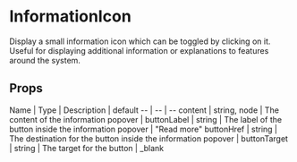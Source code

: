 # InformationIcon
Display a small information icon which can be toggled by clicking on it. Useful for displaying additional information or explanations to features around the system.

## Props
Name | Type | Description | default
-- | -- | --
content | string, node | The content of the information popover |
buttonLabel | string | The label of the button inside the information popover | "Read more"
buttonHref | string | The destination for the button inside the information popover |
buttonTarget | string | The target for the button  | _blank
